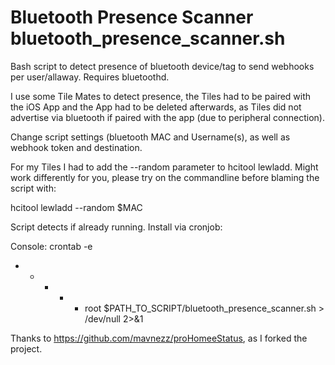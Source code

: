 # Bluetooth Presence Scanner bluetooth_presence_scanner.sh
Bash script to detect presence of bluetooth device/tag to send webhooks per user/allaway. Requires bluetoothd.

I use some Tile Mates to detect presence, the Tiles had to be paired with the iOS App and the App had to be deleted afterwards, as Tiles did not advertise via bluetooth if paired with the app (due to peripheral connection). 

Change script settings (bluetooth MAC and Username(s), as well as webhook token and destination. 

For my Tiles I had to add the --random parameter to hcitool lewladd. Might work differently for you, please try on the commandline before blaming the script with:

hcitool lewladd --random $MAC

Script detects if already running. Install via cronjob:

Console: crontab -e
* * * * * root $PATH_TO_SCRIPT/bluetooth_presence_scanner.sh > /dev/null 2>&1

Thanks to https://github.com/mavnezz/proHomeeStatus, as I forked the project.
